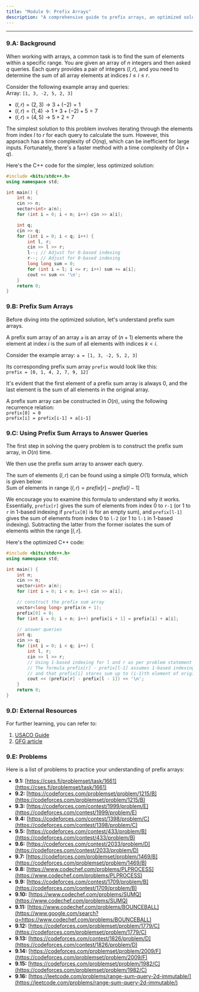 ```yaml
---
title: "Module 9: Prefix Arrays"
description: "A comprehensive guide to prefix arrays, an optimized solution for range sum queries in arrays."
---
```

------
### 9.A: Background

When working with arrays, a common task is to find the sum of elements within a specific range. You are given an array of $n$ integers and then asked $q$ queries. Each query provides a pair of integers $(l, r)$, and you need to determine the sum of all array elements at indices $l \le i \le r$.

Consider the following example array and queries:  
Array: `[1, 3, -2, 5, 2, 3]`  

  * $(l,r)=(2,3) \rightarrow 3 + (-2) = 1$
  * $(l,r)=(1,4) \rightarrow 1 + 3 + (-2) + 5 = 7$
  * $(l,r)=(4,5) \rightarrow 5 + 2 = 7$

The simplest solution to this problem involves iterating through the elements from index $l$ to $r$ for each query to calculate the sum. However, this approach has a time complexity of $O(nq)$, which can be inefficient for large inputs. Fortunately, there's a faster method with a time complexity of $O(n+q)$.

Here's the C++ code for the simpler, less optimized solution:

```cpp
#include <bits/stdc++.h>
using namespace std;

int main() {
    int n;
    cin >> n;
    vector<int> a(n);
    for (int i = 0; i < n; i++) cin >> a[i];

    int q;
    cin >> q;
    for (int i = 0; i < q; i++) {
        int l, r;
        cin >> l >> r;
        l--; // Adjust for 0-based indexing
        r--; // Adjust for 0-based indexing
        long long sum = 0;
        for (int i = l; i <= r; i++) sum += a[i];
        cout << sum << '\n';
    }
    return 0;
}
```

### 9.B: Prefix Sum Arrays

Before diving into the optimized solution, let's understand prefix sum arrays.

A prefix sum array of an array `a` is an array of $(n+1)$ elements where the element at index $i$ is the sum of all elements with indices $k < i$.

Consider the example array: `a = [1, 3, -2, 5, 2, 3]`

Its corresponding prefix sum array `prefix` would look like this:  
`prefix = [0, 1, 4, 2, 7, 9, 12]`

It's evident that the first element of a prefix sum array is always 0, and the last element is the sum of all elements in the original array.

A prefix sum array can be constructed in $O(n)$, using the following recurrence relation:  
`prefix[0] = 0`  
`prefix[i] = prefix[i-1] + a[i-1]`

### 9.C: Using Prefix Sum Arrays to Answer Queries

The first step in solving the query problem is to construct the prefix sum array, in $O(n)$ time.

We then use the prefix sum array to answer each query.

The sum of elements $(l, r)$ can be found using a simple $O(1)$ formula, which is given below:  
Sum of elements in range $(l,r) = prefix[r] - prefix[l-1]$

We encourage you to examine this formula to understand why it works.  
Essentially, `prefix[r]` gives the sum of elements from index 0 to `r-1` (or 1 to `r` in 1-based indexing if `prefix[0]` is for an empty sum), and `prefix[l-1]` gives the sum of elements from index 0 to `l-2` (or 1 to `l-1` in 1-based indexing). Subtracting the latter from the former isolates the sum of elements within the range $[l, r]$.

Here's the optimized C++ code:

```cpp
#include <bits/stdc++.h>
using namespace std;

int main() {
    int n;
    cin >> n;
    vector<int> a(n);
    for (int i = 0; i < n; i++) cin >> a[i];

    // construct the prefix sum array
    vector<long long> prefix(n + 1);
    prefix[0] = 0;
    for (int i = 0; i < n; i++) prefix[i + 1] = prefix[i] + a[i];

    // answer queries
    int q;
    cin >> q;
    for (int i = 0; i < q; i++) {
        int l, r;
        cin >> l >> r;
        // Using 1-based indexing for l and r as per problem statement's example
        // The formula prefix[r] - prefix[l-1] assumes 1-based indexing for l and r
        // and that prefix[i] stores sum up to (i-1)th element of original array
        cout << (prefix[r] - prefix[l - 1]) << '\n';
    }
    return 0;
}
```

### 9.D: External Resources

For further learning, you can refer to:

1.  [USACO Guide](https://usaco.guide/silver/prefix-sums?lang=cpp)
2.  [GFG article](https://www.geeksforgeeks.org/prefix-sum-array-implementation-applications-competitive-programming/)

### 9.E: Problems

Here is a list of problems to practice your understanding of prefix arrays:

  * **9.1:** [https://cses.fi/problemset/task/1661](https://cses.fi/problemset/task/1661)
  * **9.2:** [https://codeforces.com/problemset/problem/1215/B](https://codeforces.com/problemset/problem/1215/B)
  * **9.3:** [https://codeforces.com/contest/1999/problem/E](https://codeforces.com/contest/1999/problem/E)
  * **9.4:** [https://codeforces.com/contest/1398/problem/C](https://codeforces.com/contest/1398/problem/C)
  * **9.5:** [https://codeforces.com/contest/433/problem/B](https://codeforces.com/contest/433/problem/B)
  * **9.6:** [https://codeforces.com/contest/2033/problem/D](https://codeforces.com/contest/2033/problem/D)
  * **9.7:** [https://codeforces.com/problemset/problem/1469/B](https://codeforces.com/problemset/problem/1469/B)
  * **9.8:** [https://www.codechef.com/problems/PLPROCESS](https://www.codechef.com/problems/PLPROCESS)
  * **9.9:** [https://codeforces.com/contest/1709/problem/B](https://codeforces.com/contest/1709/problem/B)
  * **9.10:** [https://www.codechef.com/problems/SUMQ](https://www.codechef.com/problems/SUMQ)
  * **9.11:** [https://www.codechef.com/problems/BOUNCEBALL](https://www.google.com/search?q=https://www.codechef.com/problems/BOUNCEBALL)
  * **9.12:** [https://codeforces.com/problemset/problem/1779/C](https://codeforces.com/problemset/problem/1779/C)
  * **9.13:** [https://codeforces.com/contest/1826/problem/D](https://codeforces.com/contest/1826/problem/D)
  * **9.14:** [https://codeforces.com/problemset/problem/2009/F](https://codeforces.com/problemset/problem/2009/F)
  * **9.15:** [https://codeforces.com/problemset/problem/1982/C](https://codeforces.com/problemset/problem/1982/C)
  * **9.16:** [https://leetcode.com/problems/range-sum-query-2d-immutable/](https://leetcode.com/problems/range-sum-query-2d-immutable/)